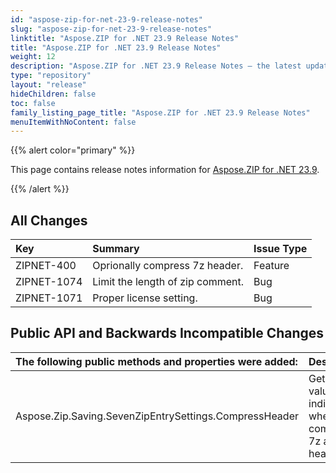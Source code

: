 ```yaml
---
id: "aspose-zip-for-net-23-9-release-notes"
slug: "aspose-zip-for-net-23-9-release-notes"
linktitle: "Aspose.ZIP for .NET 23.9 Release Notes"
title: "Aspose.ZIP for .NET 23.9 Release Notes"
weight: 12
description: "Aspose.ZIP for .NET 23.9 Release Notes – the latest updates and fixes."
type: "repository"
layout: "release"
hideChildren: false
toc: false
family_listing_page_title: "Aspose.ZIP for .NET 23.9 Release Notes"
menuItemWithNoContent: false
---
```


{{% alert color="primary" %}} 

This page contains release notes information for [Aspose.ZIP for .NET 23.9](https://releases.aspose.com/zip/net/new-releases/aspose.zip-for-.net-23.9/).

{{% /alert %}} 
## **All Changes**

|**Key**|**Summary**|**Issue Type**|
| :- | :- | :- |
|ZIPNET-400|Oprionally compress 7z header.|Feature|
|ZIPNET-1074|Limit the length of zip comment.|Bug|
|ZIPNET-1071|Proper license setting.|Bug|


## **Public API and Backwards Incompatible Changes**
|**The following public methods and properties were added:**|**Description**|
| :- | :- |
|Aspose.Zip.Saving.SevenZipEntrySettings.CompressHeader|Gets or sets value indicating whether to compress 7z archive header.|
